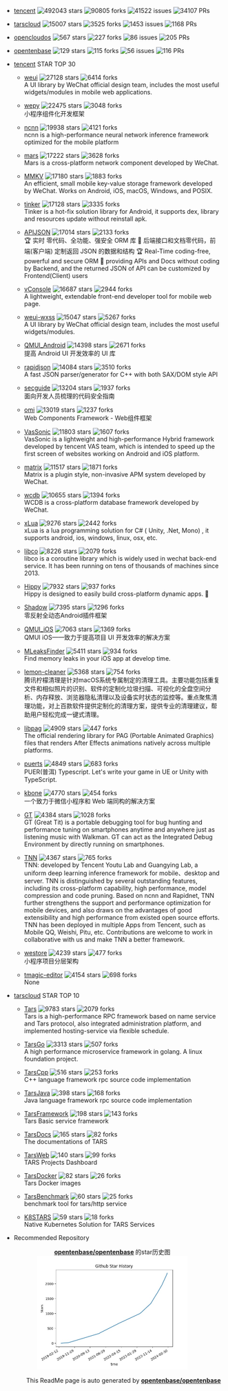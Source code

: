 
+ [tencent](https://github.com/tencent)
![492043 stars](https://img.shields.io/badge/Stars-492043-green)
![90805 forks](https://img.shields.io/badge/Forks-90805-green)
![41522 issues](https://img.shields.io/badge/Issues-41522-green)
![34107 PRs](https://img.shields.io/badge/PRs-34107-green)

+ [tarscloud](https://github.com/tarscloud)
![15007 stars](https://img.shields.io/badge/Stars-15007-green)
![3525 forks](https://img.shields.io/badge/Forks-3525-green)
![1453 issues](https://img.shields.io/badge/Issues-1453-green)
![1168 PRs](https://img.shields.io/badge/PRs-1168-green)

+ [opencloudos](https://github.com/opencloudos)
![567 stars](https://img.shields.io/badge/Stars-567-green)
![227 forks](https://img.shields.io/badge/Forks-227-green)
![86 issues](https://img.shields.io/badge/Issues-86-green)
![205 PRs](https://img.shields.io/badge/PRs-205-green)

+ [opentenbase](https://github.com/opentenbase)
![129 stars](https://img.shields.io/badge/Stars-129-green)
![115 forks](https://img.shields.io/badge/Forks-115-green)
![56 issues](https://img.shields.io/badge/Issues-56-green)
![116 PRs](https://img.shields.io/badge/PRs-116-green)



+ [tencent](https://github.com/tencent) STAR TOP 30
    
    + [weui](https://github.com/tencent/weui) 
    ![27128 stars](https://img.shields.io/badge/Stars-27128-green)
    ![6414 forks](https://img.shields.io/badge/Forks-6414-green)  
    A UI library by WeChat official design team, includes the most useful widgets/modules in mobile web applications.
    
    + [wepy](https://github.com/tencent/wepy) 
    ![22475 stars](https://img.shields.io/badge/Stars-22475-green)
    ![3048 forks](https://img.shields.io/badge/Forks-3048-green)  
    小程序组件化开发框架
    
    + [ncnn](https://github.com/tencent/ncnn) 
    ![19938 stars](https://img.shields.io/badge/Stars-19938-green)
    ![4121 forks](https://img.shields.io/badge/Forks-4121-green)  
    ncnn is a high-performance neural network inference framework optimized for the mobile platform
    
    + [mars](https://github.com/tencent/mars) 
    ![17222 stars](https://img.shields.io/badge/Stars-17222-green)
    ![3628 forks](https://img.shields.io/badge/Forks-3628-green)  
    Mars is a cross-platform network component  developed by WeChat.
    
    + [MMKV](https://github.com/tencent/MMKV) 
    ![17180 stars](https://img.shields.io/badge/Stars-17180-green)
    ![1883 forks](https://img.shields.io/badge/Forks-1883-green)  
    An efficient, small mobile key-value storage framework developed by WeChat. Works on Android, iOS, macOS, Windows, and POSIX.
    
    + [tinker](https://github.com/tencent/tinker) 
    ![17128 stars](https://img.shields.io/badge/Stars-17128-green)
    ![3335 forks](https://img.shields.io/badge/Forks-3335-green)  
    Tinker is a hot-fix solution library for Android, it supports dex, library and resources update without reinstall apk.
    
    + [APIJSON](https://github.com/tencent/APIJSON) 
    ![17014 stars](https://img.shields.io/badge/Stars-17014-green)
    ![2133 forks](https://img.shields.io/badge/Forks-2133-green)  
    🏆 实时 零代码、全功能、强安全 ORM 库 🚀 后端接口和文档零代码，前端(客户端) 定制返回 JSON 的数据和结构 🏆 Real-Time coding-free, powerful and secure ORM 🚀  providing APIs and Docs without coding by Backend, and the returned JSON of API can be customized by Frontend(Client) users
    
    + [vConsole](https://github.com/tencent/vConsole) 
    ![16687 stars](https://img.shields.io/badge/Stars-16687-green)
    ![2944 forks](https://img.shields.io/badge/Forks-2944-green)  
    A lightweight, extendable front-end developer tool for mobile web page.
    
    + [weui-wxss](https://github.com/tencent/weui-wxss) 
    ![15047 stars](https://img.shields.io/badge/Stars-15047-green)
    ![5267 forks](https://img.shields.io/badge/Forks-5267-green)  
    A UI library by WeChat official design team, includes the most useful widgets/modules.
    
    + [QMUI_Android](https://github.com/tencent/QMUI_Android) 
    ![14398 stars](https://img.shields.io/badge/Stars-14398-green)
    ![2671 forks](https://img.shields.io/badge/Forks-2671-green)  
    提高 Android UI 开发效率的 UI 库
    
    + [rapidjson](https://github.com/tencent/rapidjson) 
    ![14084 stars](https://img.shields.io/badge/Stars-14084-green)
    ![3510 forks](https://img.shields.io/badge/Forks-3510-green)  
    A fast JSON parser/generator for C++ with both SAX/DOM style API
    
    + [secguide](https://github.com/tencent/secguide) 
    ![13204 stars](https://img.shields.io/badge/Stars-13204-green)
    ![1937 forks](https://img.shields.io/badge/Forks-1937-green)  
    面向开发人员梳理的代码安全指南
    
    + [omi](https://github.com/tencent/omi) 
    ![13019 stars](https://img.shields.io/badge/Stars-13019-green)
    ![1237 forks](https://img.shields.io/badge/Forks-1237-green)  
    Web Components Framework - Web组件框架
    
    + [VasSonic](https://github.com/tencent/VasSonic) 
    ![11803 stars](https://img.shields.io/badge/Stars-11803-green)
    ![1607 forks](https://img.shields.io/badge/Forks-1607-green)  
    VasSonic is a lightweight and high-performance Hybrid framework developed by tencent VAS team, which is intended to speed up the first screen of websites working on Android and iOS platform. 
    
    + [matrix](https://github.com/tencent/matrix) 
    ![11517 stars](https://img.shields.io/badge/Stars-11517-green)
    ![1871 forks](https://img.shields.io/badge/Forks-1871-green)  
    Matrix is a plugin style, non-invasive APM system developed by WeChat.
    
    + [wcdb](https://github.com/tencent/wcdb) 
    ![10655 stars](https://img.shields.io/badge/Stars-10655-green)
    ![1394 forks](https://img.shields.io/badge/Forks-1394-green)  
    WCDB is a cross-platform database framework developed by WeChat.
    
    + [xLua](https://github.com/tencent/xLua) 
    ![9276 stars](https://img.shields.io/badge/Stars-9276-green)
    ![2442 forks](https://img.shields.io/badge/Forks-2442-green)  
    xLua is a lua programming solution for  C# ( Unity, .Net, Mono) , it supports android, ios, windows, linux, osx, etc.
    
    + [libco](https://github.com/tencent/libco) 
    ![8226 stars](https://img.shields.io/badge/Stars-8226-green)
    ![2079 forks](https://img.shields.io/badge/Forks-2079-green)  
    libco is a coroutine library which is widely used in wechat  back-end service. It has been running on tens of thousands of machines since 2013.
    
    + [Hippy](https://github.com/tencent/Hippy) 
    ![7932 stars](https://img.shields.io/badge/Stars-7932-green)
    ![937 forks](https://img.shields.io/badge/Forks-937-green)  
    Hippy is designed to easily build cross-platform dynamic apps. 👏
    
    + [Shadow](https://github.com/tencent/Shadow) 
    ![7395 stars](https://img.shields.io/badge/Stars-7395-green)
    ![1296 forks](https://img.shields.io/badge/Forks-1296-green)  
    零反射全动态Android插件框架
    
    + [QMUI_iOS](https://github.com/tencent/QMUI_iOS) 
    ![7063 stars](https://img.shields.io/badge/Stars-7063-green)
    ![1369 forks](https://img.shields.io/badge/Forks-1369-green)  
    QMUI iOS——致力于提高项目 UI 开发效率的解决方案
    
    + [MLeaksFinder](https://github.com/tencent/MLeaksFinder) 
    ![5411 stars](https://img.shields.io/badge/Stars-5411-green)
    ![934 forks](https://img.shields.io/badge/Forks-934-green)  
    Find memory leaks in your iOS app at develop time.
    
    + [lemon-cleaner](https://github.com/tencent/lemon-cleaner) 
    ![5368 stars](https://img.shields.io/badge/Stars-5368-green)
    ![754 forks](https://img.shields.io/badge/Forks-754-green)  
    腾讯柠檬清理是针对macOS系统专属制定的清理工具。主要功能包括重复文件和相似照片的识别、软件的定制化垃圾扫描、可视化的全盘空间分析、内存释放、浏览器隐私清理以及设备实时状态的监控等。重点聚焦清理功能，对上百款软件提供定制化的清理方案，提供专业的清理建议，帮助用户轻松完成一键式清理。
    
    + [libpag](https://github.com/tencent/libpag) 
    ![4909 stars](https://img.shields.io/badge/Stars-4909-green)
    ![447 forks](https://img.shields.io/badge/Forks-447-green)  
    The official rendering library for PAG (Portable Animated Graphics) files that renders After Effects animations natively across multiple platforms.
    
    + [puerts](https://github.com/tencent/puerts) 
    ![4849 stars](https://img.shields.io/badge/Stars-4849-green)
    ![683 forks](https://img.shields.io/badge/Forks-683-green)  
    PUER(普洱) Typescript. Let's write your game in UE or Unity with TypeScript.
    
    + [kbone](https://github.com/tencent/kbone) 
    ![4770 stars](https://img.shields.io/badge/Stars-4770-green)
    ![454 forks](https://img.shields.io/badge/Forks-454-green)  
    一个致力于微信小程序和 Web 端同构的解决方案
    
    + [GT](https://github.com/tencent/GT) 
    ![4384 stars](https://img.shields.io/badge/Stars-4384-green)
    ![1028 forks](https://img.shields.io/badge/Forks-1028-green)  
    GT (Great Tit) is a portable debugging tool for bug hunting and performance tuning on smartphones anytime and anywhere just as listening music with Walkman. GT can act as the Integrated Debug Environment by directly running on smartphones.
    
    + [TNN](https://github.com/tencent/TNN) 
    ![4367 stars](https://img.shields.io/badge/Stars-4367-green)
    ![765 forks](https://img.shields.io/badge/Forks-765-green)  
    TNN: developed by Tencent Youtu Lab and Guangying Lab, a uniform deep learning inference framework for mobile、desktop and server. TNN is distinguished by several outstanding features, including its cross-platform capability, high performance, model compression and code pruning. Based on ncnn and Rapidnet, TNN further strengthens the support and performance optimization for mobile devices, and also draws on the advantages of good extensibility and high performance from existed open source efforts. TNN has been deployed in multiple Apps from Tencent, such as Mobile QQ, Weishi, Pitu, etc. Contributions are welcome to work in collaborative with us and make TNN a better framework. 
    
    + [westore](https://github.com/tencent/westore) 
    ![4239 stars](https://img.shields.io/badge/Stars-4239-green)
    ![477 forks](https://img.shields.io/badge/Forks-477-green)  
    小程序项目分层架构
    
    + [tmagic-editor](https://github.com/tencent/tmagic-editor) 
    ![4154 stars](https://img.shields.io/badge/Stars-4154-green)
    ![698 forks](https://img.shields.io/badge/Forks-698-green)  
    None
    

+ [tarscloud](https://github.com/tarscloud) STAR TOP 10
    
    + [Tars](https://github.com/tarscloud/Tars) 
    ![9783 stars](https://img.shields.io/badge/Stars-9783-green)
    ![2079 forks](https://img.shields.io/badge/Forks-2079-green)  
    Tars is a high-performance RPC framework based on name service and Tars protocol, also integrated administration platform, and implemented hosting-service via flexible schedule.
    
    + [TarsGo](https://github.com/tarscloud/TarsGo) 
    ![3313 stars](https://img.shields.io/badge/Stars-3313-green)
    ![507 forks](https://img.shields.io/badge/Forks-507-green)  
    A  high performance microservice  framework  in golang. A linux foundation project.
    
    + [TarsCpp](https://github.com/tarscloud/TarsCpp) 
    ![516 stars](https://img.shields.io/badge/Stars-516-green)
    ![253 forks](https://img.shields.io/badge/Forks-253-green)  
    C++ language framework rpc source code implementation
    
    + [TarsJava](https://github.com/tarscloud/TarsJava) 
    ![398 stars](https://img.shields.io/badge/Stars-398-green)
    ![168 forks](https://img.shields.io/badge/Forks-168-green)  
    Java language framework rpc source code implementation
    
    + [TarsFramework](https://github.com/tarscloud/TarsFramework) 
    ![198 stars](https://img.shields.io/badge/Stars-198-green)
    ![143 forks](https://img.shields.io/badge/Forks-143-green)  
    Tars Basic service framework
    
    + [TarsDocs](https://github.com/tarscloud/TarsDocs) 
    ![165 stars](https://img.shields.io/badge/Stars-165-green)
    ![82 forks](https://img.shields.io/badge/Forks-82-green)  
    The documentations of TARS
    
    + [TarsWeb](https://github.com/tarscloud/TarsWeb) 
    ![140 stars](https://img.shields.io/badge/Stars-140-green)
    ![99 forks](https://img.shields.io/badge/Forks-99-green)  
    TARS Projects Dashboard
    
    + [TarsDocker](https://github.com/tarscloud/TarsDocker) 
    ![82 stars](https://img.shields.io/badge/Stars-82-green)
    ![26 forks](https://img.shields.io/badge/Forks-26-green)  
    Tars Docker  images
    
    + [TarsBenchmark](https://github.com/tarscloud/TarsBenchmark) 
    ![60 stars](https://img.shields.io/badge/Stars-60-green)
    ![25 forks](https://img.shields.io/badge/Forks-25-green)  
    benchmark tool for tars/http service
    
    + [K8STARS](https://github.com/tarscloud/K8STARS) 
    ![59 stars](https://img.shields.io/badge/Stars-59-green)
    ![18 forks](https://img.shields.io/badge/Forks-18-green)  
    Native Kubernetes  Solution for TARS Services
    


+ Recommended Repository  
<p align="center">
      <strong>
        <a href="https://github.com/opentenbase/opentenbase" target="_blank">opentenbase/opentenbase</a>
      </strong>  的star历史图
  <br>
  <img src="https://raw.githubusercontent.com/ButterAndButterfly/GithubTools/master/data/stars_history.jpg" width="350px"></img>    
</p>

<p align="right">
      This ReadMe page is auto generated by 
      <strong>
        <a href="https://github.com/opentenbase/opentenbase" target="_blank">opentenbase/opentenbase</a><br>
      </strong>   
</p>